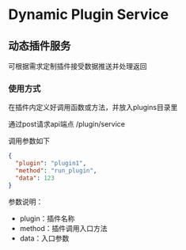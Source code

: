 # Dynamic Plugin Service

## 动态插件服务

可根据需求定制插件接受数据推送并处理返回

### 使用方式

在插件内定义好调用函数或方法，并放入plugins目录里

通过post请求api端点 /plugin/service

调用参数如下

```json
{
  "plugin": "plugin1",
  "method": "run_plugin",
  "data": 123
}
```

参数说明：

- plugin：插件名称
- method：插件调用入口方法
- data：入口参数
